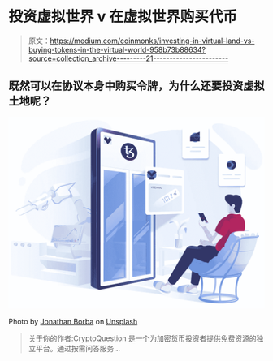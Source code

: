 # 投资虚拟世界 v 在虚拟世界购买代币

> 原文：<https://medium.com/coinmonks/investing-in-virtual-land-vs-buying-tokens-in-the-virtual-world-958b73b88634?source=collection_archive---------21----------------------->

## 既然可以在协议本身中购买令牌，为什么还要投资虚拟土地呢？

![](img/b5d4c45c997dbc9b44bd9ef169dd6ff3.png)

Photo by [Jonathan Borba](https://unsplash.com/@jonathanborba?utm_source=unsplash&utm_medium=referral&utm_content=creditCopyText) on [Unsplash](https://unsplash.com/s/photos/crypto?utm_source=unsplash&utm_medium=referral&utm_content=creditCopyText)

> 关于你的作者:CryptoQuestion 是一个为加密货币投资者提供免费资源的独立平台。通过按需问答服务…